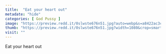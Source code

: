```yaml
---
title:  "Eat your heart out"
metadate: "hide"
categories: [ God Pussy ]
image: "https://preview.redd.it/0slwste676n51.jpg?auto=webp&s=a8422ac3c761275929896a37ff826d397acd5e02"
thumb: "https://preview.redd.it/0slwste676n51.jpg?width=1080&crop=smart&auto=webp&s=9a451752c17cf473d6e954ee1d74c81b0e510e32"
visit: ""
---
```

Eat your heart out
